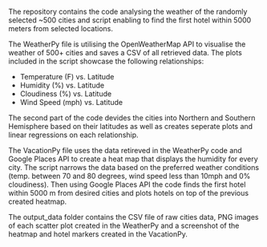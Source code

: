 The repository contains the code analysing the weather of the randomly selected ~500 cities and script enabling to find the first hotel within 5000 meters from selected locations.

The WeatherPy file is utilising the OpenWeatherMap API to visualise the weather of 500+ cities and saves a CSV of all retrieved data. The plots included in the script showcase the following relationships:
- Temperature (F) vs. Latitude
- Humidity (%) vs. Latitude
- Cloudiness (%) vs. Latitude
- Wind Speed (mph) vs. Latitude

The second part of the code devides the cities into Northern and Southern Hemisphere based on their latitudes as well as creates seperate plots and linear regressions on each relationship.


The VacationPy file uses the data retireved in the WeatherPy code and Google Places API to create a heat map that displays the humidity for every city. The script narrows the data based on the preferred weather conditions (temp. between 70 and 80 degrees, wind speed less than 10mph and 0% cloudiness). Then using Google Places API the code finds the first hotel within 5000 m from desired cities and plots hotels on top of the previous created heatmap.


The output_data folder contains the CSV file of raw cities data, PNG images of each scatter plot created in the WeatherPy and a screenshot of the heatmap and hotel markers created in the VacationPy.
